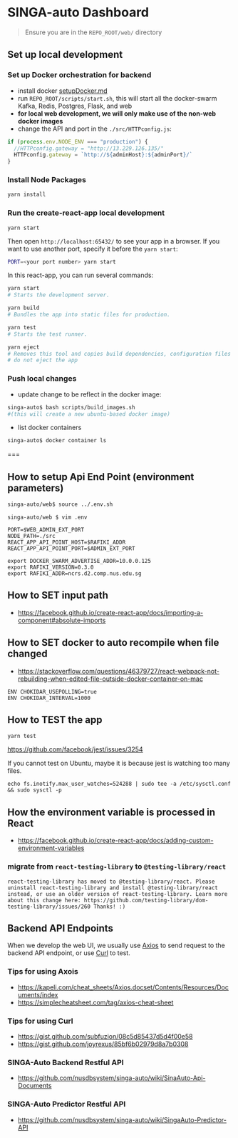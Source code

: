 # SINGA-auto Dashboard

> Ensure you are in the `REPO_ROOT/web/` directory

## Set up local development

### Set up Docker orchestration for backend
- install docker [setupDocker.md](./docsWebDev/seupDocker.md)
- run `REPO_ROOT/scripts/start.sh`, this will start all the docker-swarm Kafka, Redis, Postgres, Flask, and web
- **for local web development, we will only make use of the non-web docker images**
- change the API and port in the `./src/HTTPconfig.js`:
```js
if (process.env.NODE_ENV === "production") {
  //HTTPconfig.gateway = "http://13.229.126.135/"
  HTTPconfig.gateway = `http://${adminHost}:${adminPort}/`
}
```

### Install Node Packages

```sh
yarn install
```

### Run the create-react-app local development
```
yarn start
```
Then open `http://localhost:65432/` to see your app in a browser. If you want to use another port, specify it before the `yarn start`:
```sh
PORT=<your port number> yarn start
```

In this react-app, you can run several commands:
```sh
yarn start
# Starts the development server.

yarn build
# Bundles the app into static files for production.

yarn test
# Starts the test runner.

yarn eject
# Removes this tool and copies build dependencies, configuration files and scripts into the app directory. If you do this, you can’t go back!
# do not eject the app
```

### Push local changes
- update change to be reflect in the docker image:
```sh
singa-auto$ bash scripts/build_images.sh
#(this will create a new ubuntu-based docker image)
```
- list docker containers
```sh
singa-auto$ docker container ls
```

===

## How to setup Api End Point (environment parameters)

```sh
singa-auto/web$ source ../.env.sh
```

```
singa-auto/web $ vim .env
```

```
PORT=$WEB_ADMIN_EXT_PORT
NODE_PATH=./src
REACT_APP_API_POINT_HOST=$RAFIKI_ADDR
REACT_APP_API_POINT_PORT=$ADMIN_EXT_PORT
```

```
export DOCKER_SWARM_ADVERTISE_ADDR=10.0.0.125
export RAFIKI_VERSION=0.3.0
export RAFIKI_ADDR=ncrs.d2.comp.nus.edu.sg
```

## How to SET input path

- https://facebook.github.io/create-react-app/docs/importing-a-component#absolute-imports

## How to SET docker to auto recompile when file changed
- https://stackoverflow.com/questions/46379727/react-webpack-not-rebuilding-when-edited-file-outside-docker-container-on-mac

```
ENV CHOKIDAR_USEPOLLING=true
ENV CHOKIDAR_INTERVAL=1000
```

## How to TEST the app

```
yarn test
```

https://github.com/facebook/jest/issues/3254

If you cannot test on Ubuntu, maybe it is because jest is watching too many files.

```
echo fs.inotify.max_user_watches=524288 | sudo tee -a /etc/sysctl.conf && sudo sysctl -p
```

## How the environment variable is processed in React

- https://facebook.github.io/create-react-app/docs/adding-custom-environment-variables

### migrate from `react-testing-library` to `@testing-library/react`

```
react-testing-library has moved to @testing-library/react. Please uninstall react-testing-library and install @testing-library/react instead, or use an older version of react-testing-library. Learn more about this change here: https://github.com/testing-library/dom-testing-library/issues/260 Thanks! :)
```

## Backend API Endpoints

When we develop the web UI, we usually use [Axios](https://github.com/axios/axios) to send request to the backend API endpoint, or use [Curl](https://github.com/curl/curl) to test.

### Tips for using Axois

- https://kapeli.com/cheat_sheets/Axios.docset/Contents/Resources/Documents/index
- https://simplecheatsheet.com/tag/axios-cheat-sheet 

### Tips for using Curl

- https://gist.github.com/subfuzion/08c5d85437d5d4f00e58
- https://gist.github.com/joyrexus/85bf6b02979d8a7b0308

### SINGA-Auto Backend Restful API

- https://github.com/nusdbsystem/singa-auto/wiki/SinaAuto-Api-Documents

### SINGA-Auto Predictor Restful API

- https://github.com/nusdbsystem/singa-auto/wiki/SingaAuto-Predictor-API
